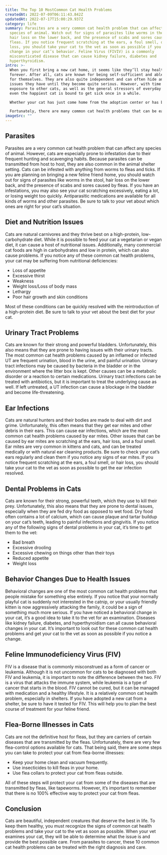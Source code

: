 ```yaml
---
title: The Top 10 MostCommon Cat Health Problems
createdAt: 2022-07-09T06:11:43.842Z
updatedAt: 2022-07-17T15:00:29.937Z
category: life
summary: Parasites are a very common cat health problem that can affect any
  species of animal. Watch out for signs of parasites like worms in the stool,
  hair loss on the lower back, and the presence of scabs and sores caused by
  fleas. If you notice frequent scratching at the ears, a foul smell, or hair
  loss, you should take your cat to the vet as soon as possible if you notice a
  change in your cat’s behavior. Feline Virus (FIVIV) is a commonly
  misconsticated disease that can cause kidney failure, diabetes and
  hyperthyroidism.
intro: >-
  When you first bring a new cat home, it seems like they’ll stay healthy
  forever. After all, cats are known for being self-sufficient and able to fend
  for themselves. They are also quite independent and can often hide any health
  issues they have until they become quite serious. However, with time and
  exposure to other cats, as well as the general stressors of everyday life,
  even the happiest cat is bound to get sick once in a while. 

  Whether your cat has just come home from the adoption center or has been living with you for years, there will come a time when it’s likely that your feline friend won’t feel so great. When this happens, you want to be prepared to take them to the vet immediately. 

  Fortunately, there are many common cat health problems that can be easily avoided or resolved quickly with proper care. Here is our list of the top 10 most common cat health problems:
imageSrc: ""
---
```


## Parasites

Parasites are a very common cat health problem that can affect any species of animal. However, cats are especially prone to infestation due to their frequent hunting and scavenging habits. Because parasites can be transmitted from host to host, they are also common in the animal shelter setting. Cats can be infested with anything from worms to fleas and ticks.
If you are planning on bringing a new feline friend home, you should watch out for signs of parasites like worms in the stool, hair loss on the lower back, and the presence of scabs and sores caused by fleas.
If you have an infestations, you may also see your cat scratching excessively, eating a lot, or losing weight too quickly.
Antiparasitic medications are available for all kinds of worms and other parasites. Be sure to talk to your vet about which ones are right for your cat’s situation.

## Diet and Nutrition Issues

Cats are natural carnivores and they thrive best on a high-protein, low-carbohydrate diet. While it is possible to feed your cat a vegetarian or vegan diet, it can cause a host of nutritional issues. Additionally, many commercial cat foods are high in carbohydrates and low in protein, which can also cause problems. If you notice any of these common cat health problems, your cat may be suffering from nutritional deficiencies:

- Loss of appetite
- Excessive thirst
- Weakness
- Weight loss/Loss of body mass
- Lethargy
- Poor hair growth and skin conditions

Most of these conditions can be quickly resolved with the reintroduction of a high-protein diet. Be sure to talk to your vet about the best diet for your cat.

## Urinary Tract Problems

Cats are known for their strong and powerful bladders. Unfortunately, this also means that they are prone to having issues with their urinary tracts. The most common cat health problems caused by an inflamed or infected UT are frequent urination, blood in the urine, and painful urination.
Urinary tract infections may be caused by bacteria in the bladder or in the environment where the litter box is kept. Other causes can be a metabolic disorder or a reaction to certain medications.
Urinary tract infections can be treated with antibiotics, but it is important to treat the underlying cause as well. If left untreated, a UT infection can cause a blockage in the bladder and become life-threatening.

## Ear Infections

Cats are natural hunters and their bodies are made to deal with dirt and grime. Unfortunately, this often means that they get ear mites and other debris in their ears. This can cause ear infections, which are the most common cat health problems caused by ear mites. Other issues that can be caused by ear mites are scratching at the ears, hair loss, and a foul smell.
Ear mites are very common in kittens and cats, and can be treated medically or with natural ear cleaning products. Be sure to check your cat’s ears regularly and clean them if you notice any signs of ear mites.
If you notice frequent scratching at the ears, a foul smell, or hair loss, you should take your cat to the vet as soon as possible to get the ear infection resolved.

## Dental Problems in Cats

Cats are known for their strong, powerful teeth, which they use to kill their prey. Unfortunately, this also means that they are prone to dental issues, especially when they are fed dry food as opposed to wet food.
Dry food often contains a lot of calcium, which can cause plaque and tartar buildup on your cat’s teeth, leading to painful infections and gingivitis.
If you notice any of the following signs of dental problems in your cat, it’s time to get them to the vet:

- Bad breath
- Excessive drooling
- Excessive chewing on things other than their toys
- Reduced appetite
- Weight loss

## Behavior Changes Due to Health Issues

Behavioral changes are one of the most common cat health problems that people mistake for something else entirely.
If you notice that your normally playful cat is suddenly not interested in the catnip, or your usually friendly kitten is now aggressively attacking the family, it could be a sign of something much more serious.
If you have noticed a behavioral change in your cat, it’s a good idea to take it to the vet for an examination.
Diseases like kidney failure, diabetes, and hyperthyroidism can all cause behavioral changes in your cat. It’s important to look out for these common cat health problems and get your cat to the vet as soon as possible if you notice a change.

## Feline Immunodeficiency Virus (FIV)

FIV is a disease that is commonly misconstrued as a form of cancer or leukemia. Although it is not uncommon for cats to be diagnosed with both FIV and leukemia, it is important to note the difference between the two.
FIV is a virus that attacks the immune system, while leukemia is a type of cancer that starts in the blood. FIV cannot be cured, but it can be managed with medication and a healthy lifestyle. It is a relatively common cat health problem, especially in shelters.
If you have adopted a new cat from a shelter, be sure to have it tested for FIV. This will help you to plan the best course of treatment for your feline friend.

## Flea-Borne Illnesses in Cats

Cats are not the definitive host for fleas, but they are carriers of certain diseases that are transmitted by the fleas.
Unfortunately, there are very few flea-control options available for cats. That being said, there are some steps you can take to protect your cat from flea-borne illnesses:

- Keep your home clean and vacuum frequently.
- Use insecticides to kill fleas in your home.
- Use flea collars to protect your cat from fleas outside.

All of these steps will protect your cat from some of the diseases that are transmitted by fleas, like tapeworms. However, it’s important to remember that there is no 100% effective way to protect your cat from fleas.

## Conclusion

Cats are beautiful, independent creatures that deserve the best in life. To keep them healthy, you must recognize the signs of common cat health problems and take your cat to the vet as soon as possible.
When your vet examines your cat, they will be able to determine what the issue is and provide the best possible care. From parasites to cancer, these 10 common cat health problems can be treated with the right diagnosis and care.
